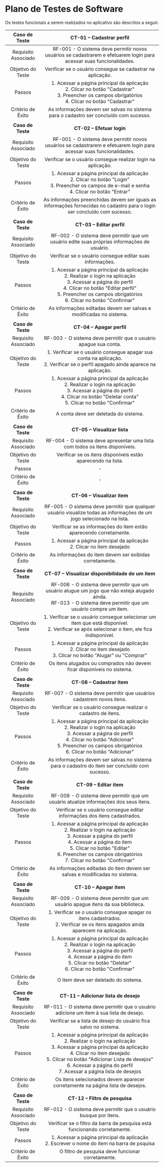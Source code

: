 # Plano de Testes de Software

Os testes funcionais a serem realizados no aplicativo são descritos a seguir.
 
| **Caso de Teste**	| **CT-01 – Cadastrar perfil**	|
| :---:	| :---:	|
|	Requisito Associado 	| RF-001 - O sistema deve permitir novos usuários se cadastrarem e efetuarem login para acessar suas funcionalidades. |
| Objetivo do Teste 	| Verificar se o usuário consegue se cadastrar na aplicação. |
| Passos 	| 1. Acessar a página principal da aplicação<br> 2. Clicar no botão "Cadastrar"<br> 3. Preencher os campos obrigatórios<br> 4. Clicar no botão "Cadastrar" |
|Critério de Êxito | As informações devem ser salvas no sistema para o cadastro ser concluído com sucesso. |
|  	|  	|
| **Caso de Teste** 	| **CT-02 – Efetuar login**	|
|Requisito Associado | RF-001 - O sistema deve permitir novos usuários se cadastrarem e efetuarem login para acessar suas funcionalidades. |
| Objetivo do Teste 	| Verificar se o usuário consegue realizar login na aplicação. |
| Passos 	|  1. Acessar a página principal da aplicação<br> 2. Clicar no botão "Login"<br> 3. Preencher os campos de e-mail e senha<br> 4. Clicar no botão "Entrar" |
|Critério de Êxito | As informações preenchidas devem ser iguais as informações fornecidas no cadastro para o login ser concluído com sucesso. |
|  	|  	|
| **Caso de Teste** 	| **CT-03 – Editar perfil**	|
|Requisito Associado | RF-002 - O sistema deve permitir que um usuário edite suas próprias informações de usuário. |
| Objetivo do Teste 	| Verificar se o usuário consegue editar suas informações. |
| Passos 	| 1. Acessar a página principal da aplicação<br> 2. Realizar o login na aplicação<br> 3. Acessar a página do perfil<br> 4. Clicar no botão "Editar perfil"<br> 5. Preencher os campos obrigatórios<br> 6. Clicar no botão "Confirmar"<br> |
|Critério de Êxito | As informações editadas devem ser salvas e modificadas no sistema. |
|  	|  	|
| **Caso de Teste** 	| **CT-04 – Apagar perfil**	|
|Requisito Associado | RF-003 - O sistema deve permitir que o usuário apague sua conta. |
| Objetivo do Teste 	| 1. Verificar se o usuário consegue apagar sua conta na aplicação.<br> 2. Verificar se o perfil apagado ainda aparece na aplicação. | |
| Passos 	| 1. Acessar a página principal da aplicação<br> 2. Realizar o login na aplicação<br> 3. Acessar a página do perfil<br> 4. Clicar no botão "Deletar conta"<br> 5. Clicar no botão "Confirmar"<br> |
|Critério de Êxito | A conta deve ser deletada do sistema. |
|  	|  	|
| **Caso de Teste** 	| **CT-05 – Visualizar lista**	|
|Requisito Associado | RF-004 - O sistema deve apresentar uma lista com todos os itens disponíveis. |
| Objetivo do Teste 	| Verificar se os itens disponíveis estão aparecendo na lista. |
| Passos 	| - |
|Critério de Êxito | - |
|  	|  	|
| **Caso de Teste** 	| **CT-06 – Visualizar item**	|
|Requisito Associado | RF-005 - O sistema deve permitir que qualquer usuário visualize todas as informações de um jogo selecionado na lista. |
| Objetivo do Teste 	| Verificar se as informações do item estão aparecendo corretamente. |
| Passos 	| 1. Acessar a página principal da aplicação<br> 2. Clicar no item desejado<br> |
|Critério de Êxito | As informações do item devem ser exibidas corretamente. |
|  	|  	|
| **Caso de Teste** 	| **CT-07 – Visualizar disponibilidade de um item**	|
|Requisito Associado | RF-006 - O sistema deve permitir que um usuário alugue um jogo que não esteja alugado ainda.<br> RF-013 - O sistema deve permitir que um usuário compre um item. |
| Objetivo do Teste 	| 1. Verificar se o usuário consegue selecionar um item que está disponível.<br> 2. Verificar se após selecionar o item, ele fica indisponível. |
| Passos 	| 1. Acessar a página principal da aplicação<br> 2. Clicar no item desejado<br> 3. Clicar no botão "Alugar" ou "Comprar"<br> |
|Critério de Êxito | Os itens alugados ou comprados não devem ficar disponíveis no sistema. |
|  	|  	|
| **Caso de Teste** 	| **CT-08 – Cadastrar item** 	|
|Requisito Associado | RF-007 - 	O sistema deve permitir que usuários cadastrem novos itens. |
| Objetivo do Teste 	| Verificar se o usuário consegue realizar o cadastro de itens. |
| Passos 	|  1. Acessar a página principal da aplicação<br> 2. Realizar o login na aplicação<br> 3. Acessar a página do perfil<br> 4. Clicar no botão "Adicionar"<br> 5. Preencher os campos obrigatórios<br> 6. Clicar no botão "Adicionar"<br> |
|Critério de Êxito | As informações devem ser salvas no sistema para o cadastro do item ser concluído com sucesso. |
|  	|  	|
| **Caso de Teste** 	| **CT-09 – Editar item**	|
|Requisito Associado | RF-008 - O sistema deve permitir que um usuário atualize informações dos seus itens. |
| Objetivo do Teste 	| Verificar se o usuário consegue editar informações dos itens cadastrados. |
| Passos 	| 1. Acessar a página principal da aplicação<br> 2. Realizar o login na aplicação<br> 3. Acessar a página do perfil<br> 4. Acessar a página do item<br> 5. Clicar no botão "Editar"<br> 6. Preencher os campos obrigatórios<br> 7. Clicar no botão "Confirmar"<br> |
|Critério de Êxito | As informações editadas do item devem ser salvas e modificadas no sistema. |
|  	|  	|
| **Caso de Teste** 	| **CT-10 – Apagar item** 	|
|Requisito Associado | RF-009 - O sistema deve permitir que um usuário apague itens da sua biblioteca. |
| Objetivo do Teste 	| 1. Verificar se o usuário consegue apagar os itens cadastrados.<br> 2. Verificar se os itens apagados ainda aparecem na aplicação. |
| Passos 	| 1. Acessar a página principal da aplicação<br> 2. Realizar o login na aplicação<br> 3. Acessar a página do perfil<br> 4. Acessar a página do item<br> 5. Clicar no botão "Deletar"<br> 6. Clicar no botão "Confirmar"<br> |
|Critério de Êxito | O item deve ser deletado do sistema. |
|  	|  	|
| **Caso de Teste** 	| **CT-11 – Adicionar lista de desejo**	|
|Requisito Associado | RF-011 - O sistema deve permitir que o usuário adicione um item à sua lista de desejo. |
| Objetivo do Teste 	| Verificar se a lista de desejo do usuário fica salvo no sistema. |
| Passos 	| 1. Acessar a página principal da aplicação<br> 2. Realizar o login na aplicação<br> 3. Acessar a página principal da aplicação<br> 4. Clicar no item desejado<br> 5. Clicar no botão "Adicionar Lista de desejos"<br> 6. Acessar a página do perfil<br> 7. Acessar a página lista de desejos<br> |
|Critério de Êxito | Os itens selecionados devem aparecer corretamente na página lista de desejos. |
|  	|  	|
| **Caso de Teste** 	| **CT-12 – Filtro de pesquisa** 	|
|Requisito Associado | RF-012 - 	O sistema deve permitir que o usuário busque por itens. |
| Objetivo do Teste 	| Verificar se o filtro da barra de pesquisa está funcionando corretamente. |
| Passos 	| 1. Acessar a página principal da aplicação<br> 2. Escrever o nome do item na barra de psquisa |
|Critério de Êxito | O filtro de pesquisa deve funcionar corretamente. |
